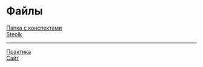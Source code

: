 # Файлы
[Папка с конспектами](https://drive.google.com/drive/folders/1Eeh4nMUp5IfDFlQU-6go7PZcpAjNJ9pz?usp=sharing)
<br>
[Stepik](https://stepik.org/users/656256030/profile?auth=registration)
____
[Практика](https://drive.google.com/drive/folders/11vUHwepZBJCFFi2cV3J00BtpSpVmt0jj)
<br>
[Сайт](http://car-rental1.tilda.ws)
